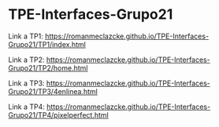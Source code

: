 # TPE-Interfaces-Grupo21
Link a TP1: https://romanmeclazcke.github.io/TPE-Interfaces-Grupo21/TP1/index.html

Link a TP2: https://romanmeclazcke.github.io/TPE-Interfaces-Grupo21/TP2/home.html

Link a TP3: https://romanmeclazcke.github.io/TPE-Interfaces-Grupo21/TP3/4enlinea.html

Link a TP4: https://romanmeclazcke.github.io/TPE-Interfaces-Grupo21/TP4/pixelperfect.html
